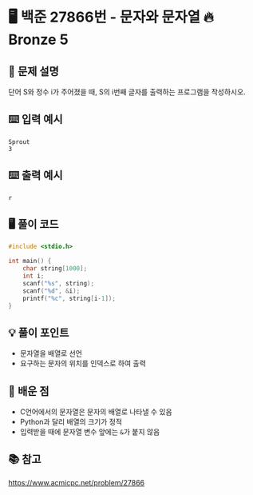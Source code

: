 # 🖥️ 백준 27866번 - 문자와 문자열 🔥 Bronze 5

## 📌 문제 설명
단어 S와 정수 i가 주어졌을 때, S의 i번째 글자를 출력하는 프로그램을 작성하시오.

## ⌨️ 입력 예시
```plaintext
Sprout
3
```

## ⌨️ 출력 예시
```plaintext
r
```

## 🖥️ 풀이 코드
```c
#include <stdio.h>

int main() {
    char string[1000];
    int i;
    scanf("%s", string);
    scanf("%d", &i);
    printf("%c", string[i-1]);
}
```

## 💡 풀이 포인트
- 문자열을 배열로 선언
- 요구하는 문자의 위치를 인덱스로 하여 출력

## 📝 배운 점
- C언어에서의 문자열은 문자의 배열로 나타낼 수 있음
- Python과 달리 배열의 크기가 정적
- 입력받을 때에 문자열 변수 앞에는 `&`가 붙지 않음

## 📚 참고
https://www.acmicpc.net/problem/27866
